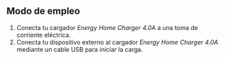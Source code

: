 ﻿##  Modo de empleo

1. Conecta tu cargador *Energy Home Charger 4.0A* a una toma de corriente eléctrica.
2. Conecta tu dispositivo externo al cargador *Energy Home Charger 4.0A* mediante un cable USB para iniciar la carga.
